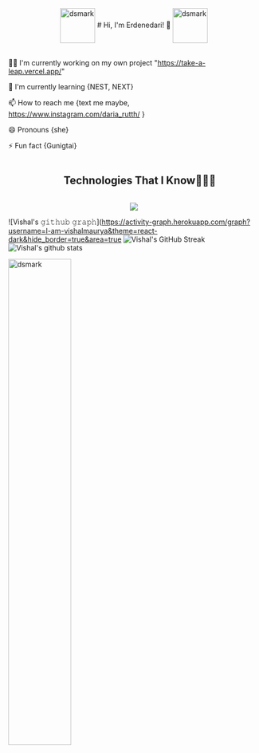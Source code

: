 <div  align="center"><img alt="dsmark" align="center" height="70px" width="70px" src="https://c.tenor.com/cXlrPENTVkEAAAAi/chika-dance.gif">
# Hi, I'm Erdenedari! 👋
<img alt="dsmark" align="center" height="70px" width="70px" src="https://c.tenor.com/cXlrPENTVkEAAAAi/chika-dance.gif">
</div>
<br>

👩‍💻 I'm currently working on my own project "https://take-a-leap.vercel.app/"

🧠 I'm currently learning {NEST, NEXT}

📫 How to reach me {text me maybe, https://www.instagram.com/daria_rutth/ }

😄 Pronouns {she}

⚡️ Fun fact {Gunigtai}

<!--h1 without bottom border-->
<div id="user-content-toc">
  <ul align="center">
    <summary><h2 style="display: inline-block">Technologies That I Know👨🏻‍💻</h2></summary>
  </ul>
</div>
<!--tech stack icons-->
<p align="center">
  <a href="https://skillicons.dev">
    <img src="https://skillicons.dev/icons?i=bootstrap,react,tailwind,html,css,discord,figma,github,js,mysql,nextjs,nodejs,postman,ts,mongodb,express,vscode&perline=14" />
  </a>
</p>

 ![Vishal's 𝚐𝚒𝚝𝚑𝚞𝚋 𝚐𝚛𝚊𝚙𝚑](https://activity-graph.herokuapp.com/graph?username=I-am-vishalmaurya&theme=react-dark&hide_border=true&area=true
 ![Vishal's GitHub Streak](https://github-readme-streak-stats.herokuapp.com/?user=I-am-vishalmaurya&theme=algolia)  
 ![Vishal's github stats](https://github-readme-stats.vercel.app/api?username=I-am-vishalmaurya&show_icons=true&theme=algolia) 
  
<img alt="dsmark" align="center"   height="50%" width="50%" src="https://c.tenor.com/NzrqQHFBVz8AAAAj/kitty-transparent.gif">




